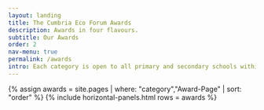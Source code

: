 ```yaml
---
layout: landing
title: The Cumbria Eco Forum Awards
description: Awards in four flavours.
subtitle: Our Awards
order: 2
nav-menu: true
permalink: /awards
intro: Each category is open to all primary and secondary schools within Cumbria.  Each school may apply once to as many categories as they wish - excluding the innovation of year award - which will be awarded to the most innovative entrant to the other categories.
---
```


{% assign awards = site.pages | where: "category","Award-Page" | sort: "order" %}
{% include horizontal-panels.html rows = awards %}
